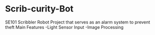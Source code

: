 Scrib-curity-Bot
================

SE101 Scribbler Robot Project that serves as an alarm system to prevent theft
Main Features
-Light Sensor Input
-Image Processing
